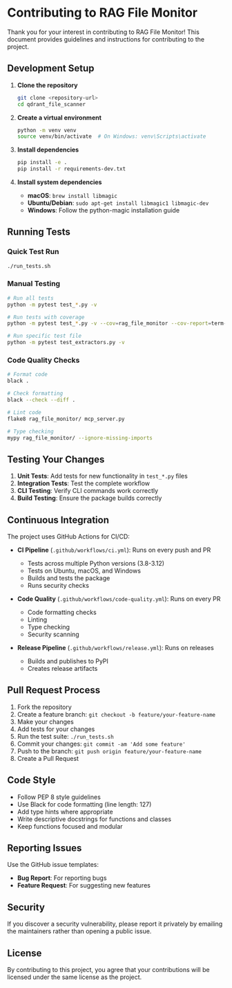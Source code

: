 # Contributing to RAG File Monitor

Thank you for your interest in contributing to RAG File Monitor! This document provides guidelines and instructions for contributing to the project.

## Development Setup

1. **Clone the repository**
   ```bash
   git clone <repository-url>
   cd qdrant_file_scanner
   ```

2. **Create a virtual environment**
   ```bash
   python -m venv venv
   source venv/bin/activate  # On Windows: venv\Scripts\activate
   ```

3. **Install dependencies**
   ```bash
   pip install -e .
   pip install -r requirements-dev.txt
   ```

4. **Install system dependencies**
   - **macOS**: `brew install libmagic`
   - **Ubuntu/Debian**: `sudo apt-get install libmagic1 libmagic-dev`
   - **Windows**: Follow the python-magic installation guide

## Running Tests

### Quick Test Run
```bash
./run_tests.sh
```

### Manual Testing
```bash
# Run all tests
python -m pytest test_*.py -v

# Run tests with coverage
python -m pytest test_*.py -v --cov=rag_file_monitor --cov-report=term-missing

# Run specific test file
python -m pytest test_extractors.py -v
```

### Code Quality Checks
```bash
# Format code
black .

# Check formatting
black --check --diff .

# Lint code
flake8 rag_file_monitor/ mcp_server.py

# Type checking
mypy rag_file_monitor/ --ignore-missing-imports
```

## Testing Your Changes

1. **Unit Tests**: Add tests for new functionality in `test_*.py` files
2. **Integration Tests**: Test the complete workflow
3. **CLI Testing**: Verify CLI commands work correctly
4. **Build Testing**: Ensure the package builds correctly

## Continuous Integration

The project uses GitHub Actions for CI/CD:

- **CI Pipeline** (`.github/workflows/ci.yml`): Runs on every push and PR
  - Tests across multiple Python versions (3.8-3.12)
  - Tests on Ubuntu, macOS, and Windows
  - Builds and tests the package
  - Runs security checks

- **Code Quality** (`.github/workflows/code-quality.yml`): Runs on every PR
  - Code formatting checks
  - Linting
  - Type checking
  - Security scanning

- **Release Pipeline** (`.github/workflows/release.yml`): Runs on releases
  - Builds and publishes to PyPI
  - Creates release artifacts

## Pull Request Process

1. Fork the repository
2. Create a feature branch: `git checkout -b feature/your-feature-name`
3. Make your changes
4. Add tests for your changes
5. Run the test suite: `./run_tests.sh`
6. Commit your changes: `git commit -am 'Add some feature'`
7. Push to the branch: `git push origin feature/your-feature-name`
8. Create a Pull Request

## Code Style

- Follow PEP 8 style guidelines
- Use Black for code formatting (line length: 127)
- Add type hints where appropriate
- Write descriptive docstrings for functions and classes
- Keep functions focused and modular

## Reporting Issues

Use the GitHub issue templates:
- **Bug Report**: For reporting bugs
- **Feature Request**: For suggesting new features

## Security

If you discover a security vulnerability, please report it privately by emailing the maintainers rather than opening a public issue.

## License

By contributing to this project, you agree that your contributions will be licensed under the same license as the project.
